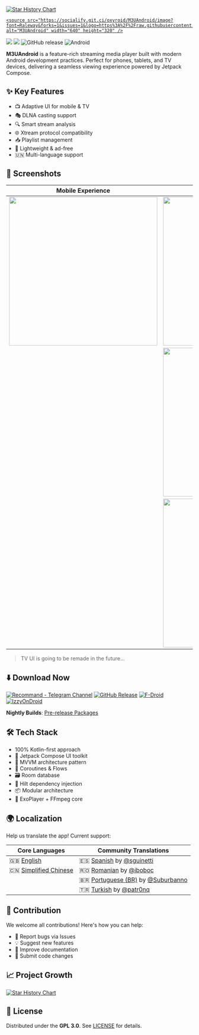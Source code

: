 <a href="https://github.com/oxyroid/M3UAndroid">
  <picture>
   <source media="(prefers-color-scheme: dark)" srcset="https://socialify.git.ci/oxyroid/M3UAndroid/image?font=Raleway&forks=1&issues=1&logo=https%3A%2F%2Fraw.githubusercontent.com%2Foxyroid%2FM3UAndroid%2Fmaster%2Fapp%2Fsmartphone%2Ficon.png&name=1&pattern=Plus&pulls=1&stargazers=1&theme=Dark" />
   <source media="(prefers-color-scheme: light)" srcset="https://socialify.git.ci/oxyroid/M3UAndroid/image?font=Raleway&forks=1&issues=1&logo=https%3A%2F%2Fraw.githubusercontent.com%2Foxyroid%2FM3UAndroid%2Fmaster%2Fapp%2Fsmartphone%2Ficon.png&name=1&pattern=Plus&pulls=1&stargazers=1&theme=Light" />
   <img alt="Star History Chart" src="https://socialify.git.ci/oxyroid/M3UAndroid/image?font=Raleway&forks=1&issues=1&logo=https%3A%2F%2Fraw.githubusercontent.com%2Foxyroid%2FM3UAndroid%2Fmaster%2Fapp%2Fsmartphone%2Ficon.png&name=1&pattern=Plus&pulls=1&stargazers=1" />
    
    <source src="https://socialify.git.ci/oxyroid/M3UAndroid/image?font=Raleway&forks=1&issues=1&logo=https%3A%2F%2Fraw.githubusercontent.com%2Foxyroid%2FM3UAndroid%2Fmaster%2Fapp%2Fsmartphone%2Ficon.png&name=1&pattern=Plus&pulls=1&stargazers=1&theme=Auto" alt="M3UAndroid" width="640" height="320" />
  </picture>
</a>

<a href="https://t.me/m3u_android"><img src="https://img.shields.io/badge/Telegram-Channel-2CA5E0?style=flat&logo=telegram"></a>
<a href="https://t.me/m3u_android_chat"><img src="https://img.shields.io/badge/Telegram-Discussion-2CA5E0?style=flat&logo=telegram"></a>
![GitHub release](https://img.shields.io/github/v/release/oxyroid/M3UAndroid?color=blue)
![Android](https://img.shields.io/badge/Android-8.0%2B-brightgreen?logo=android)

**M3UAndroid** is a feature-rich streaming media player built with modern Android development practices. Perfect for phones, tablets, and TV devices, delivering a seamless viewing experience powered by Jetpack Compose.

## ✨ Key Features

- 📺 Adaptive UI for mobile & TV
- 🎭 DLNA casting support
- 🔍 Smart stream analysis
- 🌐 Xtream protocol compatibility
- 📥 Playlist management
- 🚀 Lightweight & ad-free
- 🇺🇳 Multi-language support

## 📸 Screenshots

| Mobile Experience | TV Experience |
|--------------------|---------------|
| <img src=".github/images/phone/deviceframes.png" width="400"> | <img src=".github/images/tv/playlist.png" width="400"> |
|  | <img src=".github/images/tv/foryou.png" width="400"> |
|  | <img src=".github/images/tv/player.png" width="400"> |

> TV UI is going to be remade in the future...

## ⬇️ Download Now
[![Recommand - Telegram Channel](https://img.shields.io/badge/Telegram-Channel-2CA5E0?style=for-the-badge&logo=telegram)](https://t.me/m3u_android)
[![GitHub Release](https://img.shields.io/badge/Download-GitHub%20Release-black?style=for-the-badge&logo=github)](https://github.com/oxyroid/M3UAndroid/releases/latest)
[![F-Droid](https://img.shields.io/badge/Download-F--Droid-1976D2?style=for-the-badge&logo=android)](https://f-droid.org/packages/com.m3u.androidApp)
[![IzzyOnDroid](https://img.shields.io/badge/Download-IzzyOnDroid-8A4182?style=for-the-badge)](https://apt.izzysoft.de/fdroid/index/apk/com.m3u.androidApp)

**Nightly Builds**: [Pre-release Packages](https://nightly.link/oxyroid/M3UAndroid/workflows/android/master/artifact.zip)

## 🛠 Tech Stack

- 100% Kotlin-first approach
- 🎨 Jetpack Compose UI toolkit
- 🧬 MVVM architecture pattern
- 🚦 Coroutines & Flows
- 🗃️ Room database
- 💉 Hilt dependency injection
- 📦 Modular architecture
- 🎥 ExoPlayer + FFmpeg core

## 🌍 Localization

Help us translate the app! Current support:

| Core Languages | Community Translations |
|----------------|------------------------|
| 🇬🇧 [English](i18n/src/main/res/values) | 🇪🇸 [Spanish](i18n/src/main/res/values-es-rES) by [@sguinetti](https://github.com/sguinetti) |
| 🇨🇳 [Simplified Chinese](i18n/src/main/res/values-zh-rCN) | 🇷🇴 [Romanian](i18n/src/main/res/values-ro-rRO) by [@iboboc](https://github.com/iboboc) |
|  | 🇧🇷 [Portuguese (BR)](i18n/src/main/res/values-pt-rBR) by [@Suburbanno](https://github.com/Suburbanno) |
|  | 🇹🇷 [Turkish](i18n/src/main/res/values-tr-rTR) by [@patr0nq](https://github.com/patr0nq) |

## 🤝 Contribution

We welcome all contributions! Here's how you can help:
- 🐛 Report bugs via Issues
- 💡 Suggest new features
- 📝 Improve documentation
- 🔧 Submit code changes

## 📈 Project Growth

<a href="https://star-history.com/#oxyroid/M3UAndroid&Date">
  <picture>
    <source media="(prefers-color-scheme: dark)" srcset="https://api.star-history.com/svg?repos=oxyroid/M3UAndroid&type=Date&theme=dark" />
    <source media="(prefers-color-scheme: light)" srcset="https://api.star-history.com/svg?repos=oxyroid/M3UAndroid&type=Date" />
    <img alt="Star History Chart" src="https://api.star-history.com/svg?repos=oxyroid/M3UAndroid&type=Date" />
  </picture>
</a>

## 📜 License

Distributed under the **GPL 3.0**. See [LICENSE](LICENSE) for details.
